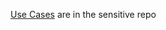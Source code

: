 [Use Cases](https://github.com/department-of-veterans-affairs/va.gov-team-sensitive/blob/master/Administrative/vagov-users/staging-test-accounts-Self-identifying-Gender-Identity.md) are in the sensitive repo
